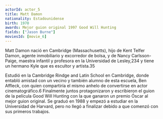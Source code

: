 ```yaml
---
actorId: actor_5
title: Matt Damon
nationality: Estadounidense
birth: 1970   
awards: Mejor guion original 1997 Good Will Hunting
fields: ["Jason Burne"]
moviesId: [movie_6]
---
```


Matt Damon nació en Cambridge (Massachusetts), hijo de Kent Telfer Damon, agente inmobiliario y excorredor de bolsa, y de Nancy Carlsson-Paige, maestra infantil y profesora en la Universidad de Lesley,2​3​4​ y tiene un hermano Kyle que es escultor y artista.3​5​

Estudió en la Cambridge Rindge and Latin School en Cambridge, donde entabló amistad con un vecino y también alumno de esta escuela, Ben Affleck, con quien compartiría el mismo anhelo de convertirse en actor cinematográfico.6​ Finalmente juntos protagonizaron y escribieron el guion de la película Good Will Hunting con la que ganaron un premio Óscar al mejor guion original. Se graduó en 1988 y empezó a estudiar en la Universidad de Harvard, pero no llegó a finalizar debido a que comenzó con sus primeros trabajos.